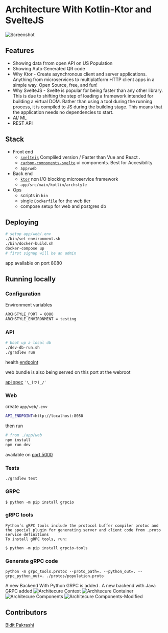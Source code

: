 # Architecture With Kotlin-Ktor and SvelteJS
![Screenshot](archstylescreenshot.png)


## Features

* Showing data frrom open API on US Population  
* Showing Auto Generated QR code 
*  Why Ktor  - Create asynchronous client and server applications. Anything from microservices to multiplatform HTTP client apps in a simple way. Open Source, free, and fun!
*  Why SvelteJS - 
Svelte is popular for being faster than any other library. This is due to shifting the step of loading a framework intended for building a virtual DOM. Rather than using a tool during the running process, it is compiled to JS during the building stage. This means that the application needs no dependencies to start.
* AI/ ML 
* REST API

## Stack
* Front end
  * [`sveltejs`](https://svelte.dev/) Compliled version / Faster than Vue and React .
  * [`carbon-components-svelte`](https://github.com/IBM/carbon-components-svelte) ui components. Best for Accesibility
  * `app/web`
* Back end
  * [`ktor`](https://ktor.io/) non I/O blocking  microservice framework 
  * `app/src/main/kotlin/archstyle`
* Ops
  * scripts in `bin`
  * single `Dockerfile` for the web tier
  * compose setup for web and postgres db

## Deploying
```sh
# setup app/web/.env
./bin/set-environment.sh
./bin/docker-build.sh
docker-compose up
# first signup will be an admin
```
app available on port 8080

## Running locally
### Configuration
Environment variables
```sh
ARCHSTYLE_PORT = 8080
ARCHSTYLE_ENVIRONMENT = testing
```

### API
```sh
# boot up a local db
./dev-db-run.sh
./gradlew run
```
health [endpoint](http://localhost:8080/health)

web bundle is also being served on this port at the webroot

[api spec](./app/src/test/kotlin/archstyle/AppTest.kt) `¯\_(ツ)_/¯`

### Web
create `app/web/.env`
```sh
API_ENDPOINT=http://localhost:8080
```
then run
```sh
# from ./app/web
npm install
npm run dev
```
available on [port 5000](http://localhost:5000/)

### Tests
```
./gradlew test
```

### GRPC 
```
$ python -m pip install grpcio
```
### gRPC tools
```
Python’s gRPC tools include the protocol buffer compiler protoc and the special plugin for generating server and client code from .proto service definitions
To install gRPC tools, run:

$ python -m pip install grpcio-tools
```
### Generate gRPC code 
```
python -m grpc_tools.protoc --proto_path=. --python_out=. --grpc_python_out=. ./protos/population.proto

```



A new Backend With Python GRPC is added .
A new backend with Java GRPC added
![Architecure Context](CONTEXT.png)
![Architecure Container](CONTAINER.png)
![Architecure Components](Components.png)
![Architecure Components-Modified](GRPC-Modified.png)


## Contributors
[Bidit Pakrashi](https://github.com/BiditPakrashi/)


